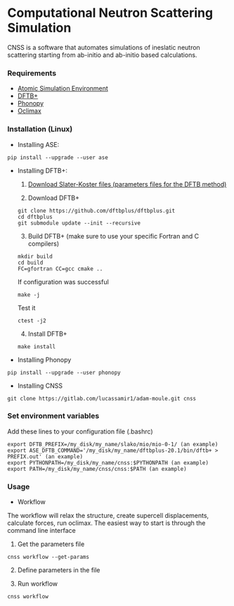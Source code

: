 # Computational Neutron Scattering Simulation

CNSS is a software that automates simulations of ineslatic neutron scattering starting from ab-initio and ab-initio based calculations.

### Requirements

* [Atomic Simulation Environment](https://wiki.fysik.dtu.dk/ase/)
* [DFTB+](https://www.dftbplus.org/)
* [Phonopy](https://phonopy.github.io/phonopy/)
* [Oclimax](https://neutrons.ornl.gov/sites/default/files/2018-NXS_Lecture_YQCheng_2.pdf)
   
### Installation (Linux)

* Installing ASE:

```
pip install --upgrade --user ase
```

* Installing DFTB+:

  1. [Download Slater-Koster files (parameters files for the DFTB method)](http://www.dftb.org/fileadmin/DFTB/public/slako-unpacked.tar.xz)

  2. Download DFTB+
  
  ```
  git clone https://github.com/dftbplus/dftbplus.git
  cd dftbplus
  git submodule update --init --recursive
  ```

  3. Build DFTB+ (make sure to use your specific Fortran and C compilers)

  ```
  mkdir build
  cd build
  FC=gfortran CC=gcc cmake ..
  ```

  If configuration was successful
  
  ```
  make -j
  ```

  Test it

  ```
  ctest -j2
  ```

  4. Install DFTB+

  ```
  make install
  ```

* Installing Phonopy

```
pip install --upgrade --user phonopy
```

* Installing CNSS

```
git clone https://gitlab.com/lucassamir1/adam-moule.git cnss
```

### Set environment variables

Add these lines to your configuration file (.bashrc)

```
export DFTB_PREFIX=/my_disk/my_name/slako/mio/mio-0-1/ (an example)
export ASE_DFTB_COMMAND='/my_disk/my_name/dftbplus-20.1/bin/dftb+ > PREFIX.out' (an example)
export PYTHONPATH=/my_disk/my_name/cnss:$PYTHONPATH (an example)
export PATH=/my_disk/my_name/cnss/cnss:$PATH (an example)
```

### Usage

* Workflow

The workflow will relax the structure, create supercell displacements, calculate forces, run oclimax. The easiest way to start is through the command line interface

  1. Get the parameters file
   
  ```
  cnss workflow --get-params
  ```

  2. Define parameters in the file

  3. Run workflow

  ```
  cnss workflow
  ```





